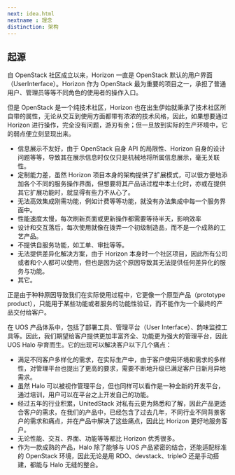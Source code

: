 ```yaml
---
next: idea.html
nextname : 理念
distinction: 架构
---
```

## 起源

自 OpenStack 社区成立以来，Horizon 一直是 OpenStack 默认的用户界面（UserInterface）。Horizon 作为 OpenStack 最为重要的项目之一，承担了普通用户、管理员等等不同角色的使用者的操作入口。

但是 OpenStack 是一个纯技术社区，Horizon 也在出生伊始就秉承了技术社区所自带的属性，无论从交互到使用方面都带有浓浓的技术风格，因此，如果想要通过 Horizon 进行操作，完全没有问题，游刃有余；但一旦放到实际的生产环境中，它的弱点便立刻显现出来。

* 信息展示不友好，由于 OpenStack 自身 API 的局限性、Horizon 自身的设计问题等等，导致其在展示信息时仅仅只是机械地将所属信息展示，毫无关联性。
* 定制能力差，虽然 Horizon 项目本身的架构提供了扩展模式，可以很方便地添加各个不同的服务操作界面，但想要将其产品话过程中本土化时，亦或在提供其它扩展功能时，就显得有些力不从心了。
* 无法高效集成刚需功能，例如计费等等功能，就没有办法集成中每一个服务界面中。
* 性能速度太慢，每次刷新页面或更新操作都需要等待半天，影响效率
* 设计和交互落后，每次使用就像在拨弄一个初级制造品，而不是一个成熟的工艺产品。
* 不提供自服务功能，如工单、审批等等。
* 无法提供差异化解决方案，由于 Horizon 本身时一个社区项目，因此所有公司或者和个人都可以使用，但也是因为这个原因导致其无法提供任何差异化的服务与功能。
* 其它。

正是由于种种原因导致我们在实际使用过程中，它更像一个原型产品（prototype product），只能用于某些功能或者服务的功能性验证，而不能作为一个最终的产品交付给客户。

在 UOS 产品体系中，包括了部署工具、管理平台（User Interface）、韵味监控工具等。因此，我们期望给客户提供更加丰富齐全、功能更为强大的管理平台，因此 UOS Halo 孕育而生。它的出现可以解决客户以下几个痛点：

* 满足不同客户多样化的需求，在实际生产中，由于客户使用环境和需求的多样性，对管理平台也提出了更高的要求，需要不断地升级已满足客户日新月异地需求。
* 虽然 Halo 可以被视作管理平台，但也同样可以看作是一种全新的开发平台，通过培训，用户可以在平台之上开发自己的功能。
* 经过五年的行业积累，UnitedStack 对私有云更为熟悉和了解，因此产品更适合客户的需求，在我们的产品中，已经包含了过去几年，不同行业不同背景客户的需求和痛点，并在产品中解决了这些痛点，因此比 Horizon 更好地服务客户。
* 无论性能、交互、界面、功能等等都比 Horizon 优秀很多。
* 作为一款成熟的产品，Halo 除了能够与 UOS 产品紧密的结合，还能适配标准的 OpenStack 环境，因此无论是用 RDO、devstack、tripleO 还是手动搭建，都能与 Halo 无缝的整合。